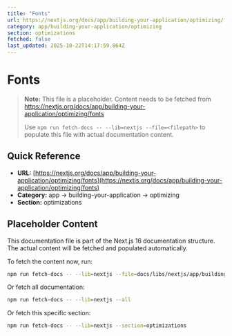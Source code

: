 ```yaml
---
title: "Fonts"
url: https://nextjs.org/docs/app/building-your-application/optimizing/fonts
category: app/building-your-application/optimizing
section: optimizations
fetched: false
last_updated: 2025-10-22T14:17:59.864Z
---
```


# Fonts

> **Note:** This file is a placeholder. Content needs to be fetched from https://nextjs.org/docs/app/building-your-application/optimizing/fonts
>
> Use `npm run fetch-docs -- --lib=nextjs --file=<filepath>` to populate this file with actual documentation content.

## Quick Reference

- **URL:** [https://nextjs.org/docs/app/building-your-application/optimizing/fonts](https://nextjs.org/docs/app/building-your-application/optimizing/fonts)
- **Category:** app → building-your-application → optimizing
- **Section:** optimizations

## Placeholder Content

This documentation file is part of the Next.js 16 documentation structure.
The actual content will be fetched and populated automatically.

To fetch the content now, run:

```bash
npm run fetch-docs -- --lib=nextjs --file=docs/libs/nextjs/app/building-your-application/optimizing/fonts.md
```

Or fetch all documentation:

```bash
npm run fetch-docs -- --lib=nextjs --all
```

Or fetch this specific section:

```bash
npm run fetch-docs -- --lib=nextjs --section=optimizations
```
